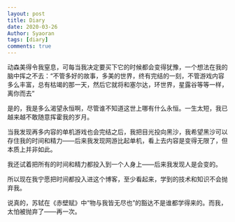 ```yaml
---
layout: post
title: Diary
date: 2020-03-26
Author: Syaoran 
tags: [diary]
comments: true
---
```


动森美得令我窒息，可每当我决定要买下它的时候都会变得犹豫，一个想法在我的脑中挥之不去：“不管多好的故事，多美的世界，终有完结的一刻，不管游戏内容多么丰富，总有枯竭的那一天，然后它就将和塞尔达，环世界，星露谷等等一样，离你而去”

是的，我是多么渴望永恒啊，尽管谁不知道这世上哪有什么永恒。一生太短，我已越来越不敢随意挥霍我的岁月。

当我发现再多内容的单机游戏也会完结之后，我把目光投向黑沙，我希望黑沙可以存住我的时间和精力——后来我发现网游比起单机，看上去内容是变得无限了，但本质上并非如此。

我还试着把所有的时间和精力都投入到一个人身上——后来我发现人是会变的。

所以现在我宁愿把时间都投入进这个博客，至少看起来，学到的技术和知识不会抛弃我。

说真的，苏轼在《赤壁赋》中“物与我皆无尽也”的豁达不是谁都学得来的。而我，太怕被抛弃了——再一次。